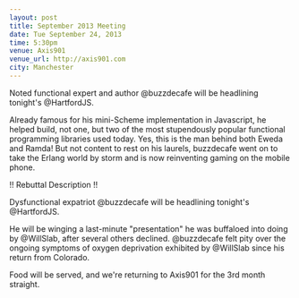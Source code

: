 ```yaml
---
layout: post
title: September 2013 Meeting
date: Tue September 24, 2013
time: 5:30pm
venue: Axis901
venue_url: http://axis901.com
city: Manchester
---
```


Noted functional expert and author @buzzdecafe will be headlining tonight's @HartfordJS.

Already famous for his mini-Scheme implementation in Javascript, he helped build, not one, but two of the most stupendously popular functional programming libraries used today.  Yes, this is the man behind both Eweda and Ramda!  But not content to rest on his laurels, buzzdecafe went on to take the Erlang world by storm and is now reinventing gaming on the mobile phone.

!! Rebuttal Description !!

Dysfunctional expatriot @buzzdecafe will be headlining tonight's @HartfordJS.

He will be winging a last-minute "presentation" he was buffaloed into doing by @WillSlab, after several others declined. @buzzdecafe felt pity over the ongoing symptoms of oxygen deprivation exhibited by @WillSlab since his return from Colorado.

Food will be served, and we're returning to Axis901 for the 3rd month straight.
